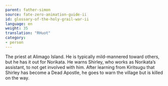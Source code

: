 ```yaml
---
parent: father-simon
source: fate-zero-animation-guide-ii
id: glossary-of-the-holy-grail-war-ii
language: en
weight: 35
translation: "RHuot"
category:
- person
---
```


The priest at Alimago Island. He is typically mild-mannered toward others, but he has it out for Norikata. He warns Shirley, who works as Norikata’s assistant, to not get involved with him. After learning from Kiritsugu that Shirley has become a Dead Apostle, he goes to warn the village but is killed on the way.
